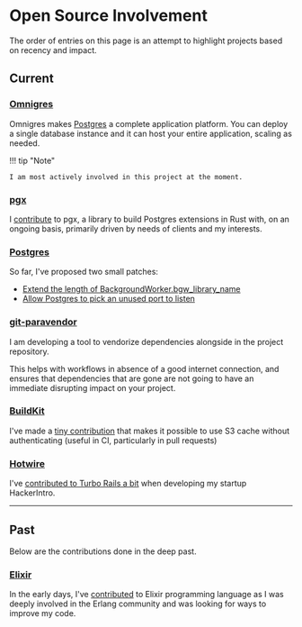 # Open Source Involvement

The order of entries on this page is an attempt to highlight projects based on recency and impact.

## __Current__

### [Omnigres](https://github.com/omnigres/omnigres)

Omnigres makes [Postgres](/postgres) a complete application platform. You can deploy a
single database instance and it can host your entire application, scaling as
needed.

!!! tip "Note"

    I am most actively involved in this project at the moment.

### [pgx](https://github.com/tcdi/pgx)

I [contribute](https://github.com/tcdi/pgx/commits?author=yrashk) to pgx, a library to build Postgres extensions in Rust with, on an
ongoing basis, primarily driven by needs of clients and my interests.

### [Postgres](https://postgresql.org/)

So far, I've proposed two small patches:

* [Extend the length of BackgroundWorker.bgw_library_name](https://www.postgresql.org/message-id/CA%2BRLCQyjFV5Y8tG5QgUb6gjteL4S3p%2B1gcyqWTqigyM93WZ9Pg%40mail.gmail.com "Not yet merged")
* [Allow Postgres to pick an unused port to listen](https://www.postgresql.org/message-id/CA%2BRLCQwJBGAnBo7OZ6QxqJjEn6w%3DMju9GrHQmwFxX_io%2B4Cwhw%40mail.gmail.com "Not yet merged")

### [git-paravendor](https://github.com/yrashk/git-paravendor)

I am developing a tool to vendorize dependencies alongside in the project repository.

This helps with workflows in absence of a good internet connection, and ensures
that dependencies that are gone are not going to have an immediate disrupting
impact on your project.

### [BuildKit](https://github.com/moby/buildkit)

I've made a [tiny contribution](https://github.com/moby/buildkit/pull/3692) that makes it possible to use S3 cache without
authenticating (useful in CI, particularly in pull requests)

### [Hotwire](https://hotwired.dev/)

I've [contributed to Turbo Rails a bit](https://github.com/hotwired/turbo-rails/commits?author=yrashk) when developing my startup HackerIntro.

---

## __Past__

Below are the contributions done in the deep past.

### [Elixir](https://elixir-lang.org)

In the early days, I've [contributed](https://github.com/elixir-lang/elixir/commits?author=yrashk) to Elixir programming language as I was deeply involved in the Erlang community
and was looking for ways to improve my code.
